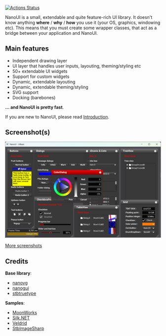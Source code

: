 [![Actions Status](https://github.com/kbergius/NanoUI/workflows/.NET/badge.svg)](https://github.com/kbergius/NanoUI/.NET)

NanoUI is a small, extendable and quite feature-rich UI library. It doesn't know anything **where** / **why** / **how** you use it (your OS, graphics, windowing etc). This means that you must create some wrapper classes, that act as a bridge between your application and NanoUI.

## Main features
- Independent drawing layer
- UI layer that handles user inputs, layouting, theming/styling etc
- 50+ extendable UI widgets
- Support for custom widgets
- Dynamic, extendable layouting
- Dynamic, extendable theming/styling
- SVG support
- Docking (barebones)

**... and NanoUI is pretty fast**.

If you are new to NanoUI, please read [Introduction](docs/INTRODUCTION.md).

## Screenshot(s)

![Drawing](docs/screenshots/ui_basic.png)

[More screenshots](docs/screenshots/SCREENSHOTS.md)

## Credits

**Base library**:
- [nanovg](https://github.com/memononen/nanovg)
- [nanogui](https://github.com/wjakob/nanogui)
- [stbtruetype](https://github.com/nothings/stb)

**Samples**:
- [MoonWorks](https://github.com/MoonsideGames/MoonWorks)
- [Silk.NET](https://github.com/dotnet/Silk.NET)
- [Veldrid](https://github.com/veldrid/veldrid)
- [StbImageSharp](https://github.com/StbSharp/StbImageSharp)
